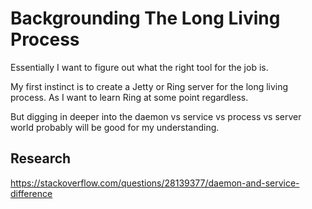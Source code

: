# Backgrounding The Long Living Process

Essentially I want to figure out what the right tool for the job is.

My first instinct is to create a Jetty or Ring server for the long living process. As I want to learn Ring at some point regardless.

But digging in deeper into the daemon vs service vs process vs server world probably will be good for my understanding.

## Research

https://stackoverflow.com/questions/28139377/daemon-and-service-difference


